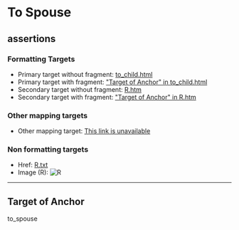# To Spouse

## assertions

### Formatting Targets

* Primary target without fragment: [to_child.html](to_child.md)
* Primary target with fragment: ["Target of Anchor" in to_child.html](to_child.md#target-of-anchor)
* Secondary target without fragment: [R.htm](R.markdown)
* Secondary target with fragment: ["Target of Anchor" in R.htm](R.markdown#target-of-anchor)

### Other mapping targets

* Other mapping target: [This link is unavailable](R.yaml)

### Non formatting targets

* Href: [R.txt](R.txt)
* Image (R): ![R](R.png)


---

## Target of Anchor

to_spouse